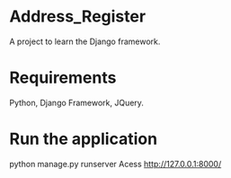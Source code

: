 # Address_Register
A project to learn the Django framework.
# Requirements
Python, Django Framework, JQuery.
# Run the application
python manage.py runserver
Acess http://127.0.0.1:8000/
